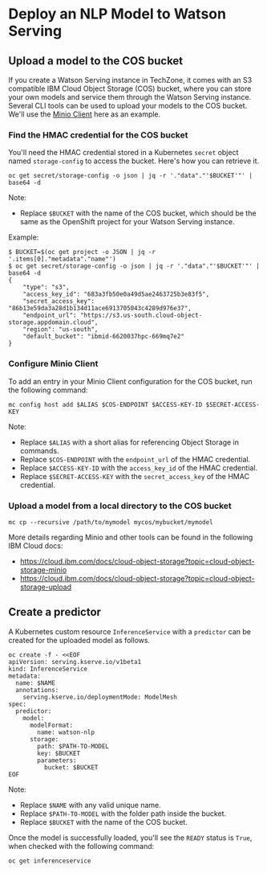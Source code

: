 # Deploy an NLP Model to Watson Serving

## Upload a model to the COS bucket
If you create a Watson Serving instance in TechZone, it comes with an S3 compatible IBM Cloud Object Storage (COS) bucket, where you can store your own models and service them through the Watson Serving instance. Several CLI tools can be used to upload your models to the COS bucket. We'll use the [Minio Client](https://min.io/download#/linux) here as an example.

### Find the HMAC credential for the COS bucket
You'll need the HMAC credential stored in a Kubernetes `secret` object named `storage-config` to access the bucket. Here's how you can retrieve it.
```
oc get secret/storage-config -o json | jq -r '."data"."'$BUCKET'"' | base64 -d
```
Note:
- Replace `$BUCKET` with the name of the COS bucket, which should be the same as the OpenShift project for your Watson Serving instance.

Example:
```
$ BUCKET=$(oc get project -o JSON | jq -r '.items[0]."metadata"."name"')
$ oc get secret/storage-config -o json | jq -r '."data"."'$BUCKET'"' | base64 -d
{
    "type": "s3",
    "access_key_id": "683a3fb50e0a49d5ae2463725b3e83f5",
    "secret_access_key": "86b13e59da3a28d1b134d11ace6913705043c4289d976e37",
    "endpoint_url": "https://s3.us-south.cloud-object-storage.appdomain.cloud",
    "region": "us-south",
    "default_bucket": "ibmid-6620037hpc-669mq7e2"
}
```

### Configure Minio Client
To add an entry in your Minio Client configuration for the COS bucket, run the following command:
```
mc config host add $ALIAS $COS-ENDPOINT $ACCESS-KEY-ID $SECRET-ACCESS-KEY
```
Note:
- Replace `$ALIAS` with a short alias for referencing Object Storage in commands.
- Replace `$COS-ENDPOINT` with the `endpoint_url` of the HMAC credential.
- Replace `$ACCESS-KEY-ID` with the `access_key_id` of the HMAC credential.
- Replace `$SECRET-ACCESS-KEY` with the `secret_access_key` of the HMAC credential.

### Upload a model from a local directory to the COS bucket
```
mc cp --recursive /path/to/mymodel mycos/mybucket/mymodel
```

More details regarding Minio and other tools can be found in the following IBM Cloud docs:
- https://cloud.ibm.com/docs/cloud-object-storage?topic=cloud-object-storage-minio
- https://cloud.ibm.com/docs/cloud-object-storage?topic=cloud-object-storage-upload

## Create a predictor
A Kubernetes custom resource `InferenceService` with a `predictor` can be created for the uploaded model as follows.
```
oc create -f - <<EOF
apiVersion: serving.kserve.io/v1beta1
kind: InferenceService
metadata:
  name: $NAME
  annotations:
    serving.kserve.io/deploymentMode: ModelMesh
spec:
  predictor:
    model:
      modelFormat:
        name: watson-nlp
      storage:
        path: $PATH-TO-MODEL
        key: $BUCKET
        parameters:
          bucket: $BUCKET
EOF
```
Note:
- Replace `$NAME` with any valid unique name.
- Replace `$PATH-TO-MODEL` with the folder path inside the bucket.
- Replace `$BUCKET` with the name of the COS bucket.

Once the model is successfully loaded, you'll see the `READY` status is `True`, when checked with the following command:
```
oc get inferenceservice
```
